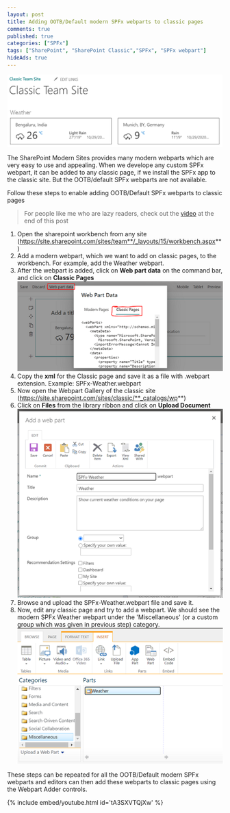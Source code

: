 ```yaml
---
layout: post
title: Adding OOTB/Default modern SPFx webparts to classic pages
comments: true
published: true
categories: ["SPFx"]
tags: ["SharePoint", "SharePoint Classic","SPFx", "SPFx webpart"]
hideAds: true
---
```


![](/assets/images/adding-spfx-webparts-to-classic-pages.png)

The SharePoint Modern Sites provides many modern webparts which are very easy to use and appealing. When we develope any custom SPFx webpart, it can be added to any classic page, if we install the SPFx app to the classic site. But the OOTB/default SPFx webparts are not available.

Follow these steps to enable adding OOTB/Default SPFx webparts to classic pages

> For people like me who are lazy readers, check out the [video](https://www.youtube.com/watch?v=tA3SXVTQjXw) at the end of this post

1. Open the sharepoint workbench from any site (https://site.sharepoint.com/sites/team**/_layouts/15/workbench.aspx**)
2. Add a modern webpart, which we want to add on classic pages, to the workbench. For example, add the Weather webpart.
3. After the webpart is added, click on **Web part data** on the command bar, and click on **Classic Pages**
    ![](/assets/images/adding-spfx-webparts-to-classic-pages-1.png)
4. Copy the **xml** for the Classic page and save it as a file with .webpart extension. Example: SPFx-Weather.webpart
5. Now open the Webpart Gallery of the classic site (https://site.sharepoint.com/sites/classic/**_catalogs/wp**)
6. Click on **Files** from the library ribbon and click on **Upload Document**
    ![](/assets/images/adding-spfx-webparts-to-classic-pages-3.png)
7. Browse and upload the SPFx-Weather.webpart file and save it.
8. Now, edit any classic page and try to add a webpart. We should see the modern SPFx Weather webpart under the 'Miscellaneous' (or a custom group which was given in previous step) category.
![](/assets/images/adding-spfx-webparts-to-classic-pages-2.png)

These steps can be repeated for all the OOTB/Default modern SPFx webparts and editors can then add these webparts to classic pages using the Webpart Adder controls.

{% include embed/youtube.html id='tA3SXVTQjXw' %}